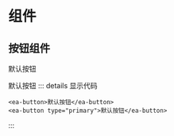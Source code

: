 # 组件

## 按钮组件

<ea-button>默认按钮</ea-button>

<ea-button type="primary">默认按钮</ea-button>
::: details 显示代码

```vue
<ea-button>默认按钮</ea-button>
<ea-button type="primary">默认按钮</ea-button>
```

:::
